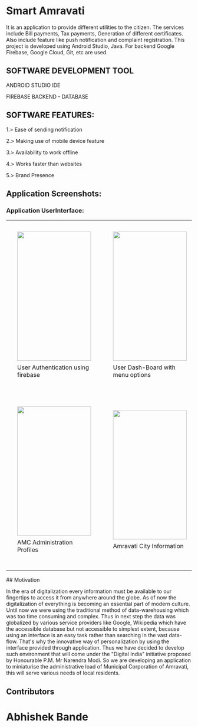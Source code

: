 # Smart Amravati


It is an application to provide different utilities to the citizen.
The services include Bill payments, Tax payments, Generation of different certificates. Also include feature like push notification and complaint registration.
This project is developed using Android Studio, Java.
For backend Google Firebase, Google Cloud, Git, etc are used.

## SOFTWARE DEVELOPMENT TOOL

ANDROID STUDIO IDE

FIREBASE BACKEND - DATABASE

## SOFTWARE FEATURES:

1.> Ease of sending notification

2.> Making use of mobile device feature

3.> Availability to work offline
	
4.> Works faster than websites

5.> Brand Presence

## Application Screenshots:

### Application UserInterface:

<div id="image-table">
    <table>
	    <tr>
    	    <td style="padding:30px">
		          	    <img src="https://firebasestorage.googleapis.com/v0/b/smartamc-14986.appspot.com/o/Screenshots%2FApplication%20UI%2FScreenshot_20180329-175917.png?alt=media&token=e425b6ea-6a7b-413d-aa1a-453b6691f19e" width="200" height="350" style="float: left; margin-right: 30%; margin-bottom: 0.5em;">
		    <p>	User Authentication using firebase </p>
      	    </td>
            <td style="padding:30px">
            	<img src="https://firebasestorage.googleapis.com/v0/b/smartamc-14986.appspot.com/o/Screenshots%2FApplication%20UI%2FScreenshot_20180329-180029.png?alt=media&token=5043f9f8-6cac-4f5e-b02c-7fbe243840d1" width="200" height="350" style="float: left; margin-right: 43%; margin-bottom: 0.5em;">
		    <p>User Dash-Board with menu options</p>
             </td>
		    <td style="padding:30px">
            	<img src="https://firebasestorage.googleapis.com/v0/b/smartamc-14986.appspot.com/o/Screenshots%2FApplication%20UI%2FInkedScreenshot_20180329-180041_LI.jpg?alt=media&token=7d018324-63e6-4fb0-ba9c-832321ea8073" width="200" height="350" style="float: left; margin-right: 76%; margin-bottom: 0.5em;">
		    <p> Navigation Drawer with user Profile </p>
             </td>   
        </tr>
  
 <tr>
 <td style="padding:30px">
            	<img src="https://firebasestorage.googleapis.com/v0/b/smartamc-14986.appspot.com/o/Screenshots%2FApplication%20UI%2FScreenshot_20180329-180149.png?alt=media&token=d000901a-d3ad-4276-bef6-0e0a00555840" width="200" height="350" style="float: left; margin-right: 76%; margin-bottom: 0.5em;">
		    <p> AMC Administration Profiles </p>
             </td>
	 <td style="padding:30px">
            	<img src="https://firebasestorage.googleapis.com/v0/b/smartamc-14986.appspot.com/o/Screenshots%2FApplication%20UI%2FScreenshot_20180329-180159.png?alt=media&token=bd2f310f-7053-40e1-bd50-723ab16cf186" width="200" height="350" style="float: left; margin-right: 76%; margin-bottom: 0.5em;">
		    <p> Amravati City Information </p>
             </td>
	 <td style="padding:30px">
            	<img src="https://firebasestorage.googleapis.com/v0/b/smartamc-14986.appspot.com/o/Screenshots%2FApplication%20UI%2FScreenshot_20180329-180210.png?alt=media&token=1af52b03-2c73-46e2-8a45-3645b76f661f" width="200" height="350" style="float: left; margin-right: 76%; margin-bottom: 0.5em;">
		    <p> AMC Elected Profiles </p>
             </td>
	</tr>
	  </table>
</div>
## Motivation

In the era of digitalization every information must be available to our fingertips to access it from anywhere around the globe. As of now the digitalization of everything is becoming an essential part of modern culture. Until now we were using the traditional method of data-warehousing which was too time consuming and complex. Thus in next step the data was globalized by various service providers like Google, Wikipedia which have the accessible database but not accessible to simplest extent, because using an interface is an easy task rather than searching in the vast data-flow. 
That's why the innovative way of personalization by using the interface provided through application. Thus we have decided to develop such environment that will come under the "Digital India" initiative proposed by Honourable P.M. Mr Narendra Modi. So we are developing an application to miniaturise the administrative load of Municipal Corporation of Amravati, this will serve various needs of local residents. 



## Contributors

# Abhishek Bande
